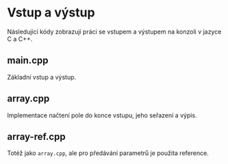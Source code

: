 # Vstup a výstup

Následující kódy zobrazují práci se vstupem a výstupem na konzoli v jazyce C a C++.

## main.cpp

Základní vstup a výstup.

## array.cpp

Implementace načtení pole do konce vstupu, jeho seřazení a výpis.

## array-ref.cpp

Totéž jako `array.cpp`, ale pro předávání parametrů je použita reference.